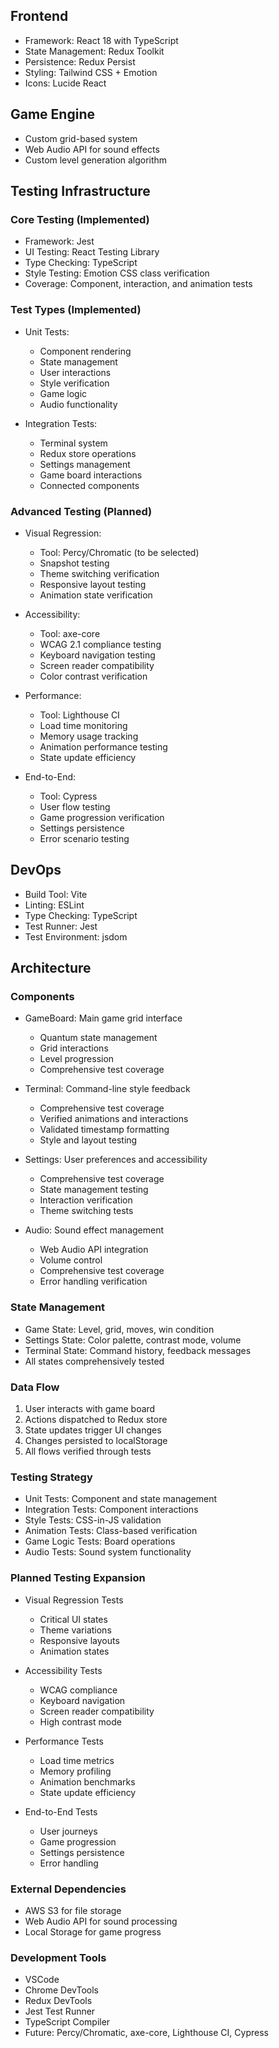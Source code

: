 ## Frontend
- Framework: React 18 with TypeScript
- State Management: Redux Toolkit
- Persistence: Redux Persist
- Styling: Tailwind CSS + Emotion
- Icons: Lucide React

## Game Engine
- Custom grid-based system
- Web Audio API for sound effects
- Custom level generation algorithm

## Testing Infrastructure
### Core Testing (Implemented)
- Framework: Jest
- UI Testing: React Testing Library
- Type Checking: TypeScript
- Style Testing: Emotion CSS class verification
- Coverage: Component, interaction, and animation tests

### Test Types (Implemented)
- Unit Tests:
  - Component rendering
  - State management
  - User interactions
  - Style verification
  - Game logic
  - Audio functionality

- Integration Tests:
  - Terminal system
  - Redux store operations
  - Settings management
  - Game board interactions
  - Connected components

### Advanced Testing (Planned)
- Visual Regression:
  - Tool: Percy/Chromatic (to be selected)
  - Snapshot testing
  - Theme switching verification
  - Responsive layout testing
  - Animation state verification

- Accessibility:
  - Tool: axe-core
  - WCAG 2.1 compliance testing
  - Keyboard navigation testing
  - Screen reader compatibility
  - Color contrast verification

- Performance:
  - Tool: Lighthouse CI
  - Load time monitoring
  - Memory usage tracking
  - Animation performance testing
  - State update efficiency

- End-to-End:
  - Tool: Cypress
  - User flow testing
  - Game progression verification
  - Settings persistence
  - Error scenario testing

## DevOps
- Build Tool: Vite
- Linting: ESLint
- Type Checking: TypeScript
- Test Runner: Jest
- Test Environment: jsdom

## Architecture
### Components
- GameBoard: Main game grid interface
  - Quantum state management
  - Grid interactions
  - Level progression
  - Comprehensive test coverage

- Terminal: Command-line style feedback
  - Comprehensive test coverage
  - Verified animations and interactions
  - Validated timestamp formatting
  - Style and layout testing

- Settings: User preferences and accessibility
  - Comprehensive test coverage
  - State management testing
  - Interaction verification
  - Theme switching tests

- Audio: Sound effect management
  - Web Audio API integration
  - Volume control
  - Comprehensive test coverage
  - Error handling verification

### State Management
- Game State: Level, grid, moves, win condition
- Settings State: Color palette, contrast mode, volume
- Terminal State: Command history, feedback messages
- All states comprehensively tested

### Data Flow
1. User interacts with game board
2. Actions dispatched to Redux store
3. State updates trigger UI changes
4. Changes persisted to localStorage
5. All flows verified through tests

### Testing Strategy
- Unit Tests: Component and state management
- Integration Tests: Component interactions
- Style Tests: CSS-in-JS validation
- Animation Tests: Class-based verification
- Game Logic Tests: Board operations
- Audio Tests: Sound system functionality

### Planned Testing Expansion
- Visual Regression Tests
  - Critical UI states
  - Theme variations
  - Responsive layouts
  - Animation states

- Accessibility Tests
  - WCAG compliance
  - Keyboard navigation
  - Screen reader compatibility
  - High contrast mode

- Performance Tests
  - Load time metrics
  - Memory profiling
  - Animation benchmarks
  - State update efficiency

- End-to-End Tests
  - User journeys
  - Game progression
  - Settings persistence
  - Error handling

### External Dependencies
- AWS S3 for file storage
- Web Audio API for sound processing
- Local Storage for game progress

### Development Tools
- VSCode
- Chrome DevTools
- Redux DevTools
- Jest Test Runner
- TypeScript Compiler
- Future: Percy/Chromatic, axe-core, Lighthouse CI, Cypress
